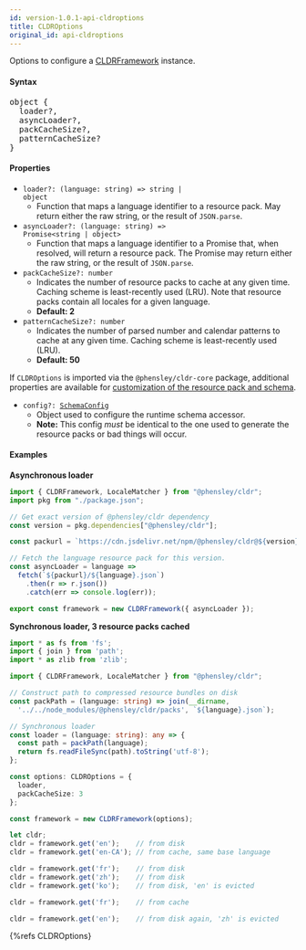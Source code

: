 ```yaml
---
id: version-1.0.1-api-cldroptions
title: CLDROptions
original_id: api-cldroptions
---
```


Options to configure a [CLDRFramework](api-cldrframework.html) instance.

#### Syntax

<pre class="syntax">
object {
  loader?,
  asyncLoader?,
  packCacheSize?,
  patternCacheSize?
}
</pre>

#### Properties
  - <code class="def">loader?: <span>(language: string) => string | object</span></code>
    - Function that maps a language identifier to a resource pack. May return either the raw string, or the result of `JSON.parse`.
  - <code class="def">asyncLoader?: <span>(language: string) => Promise&lt;string | object&gt;</span></code>
    - Function that maps a language identifier to a Promise that, when resolved, will return a resource pack. The Promise may return either the raw string, or the result of `JSON.parse`.
  - <code class="def">packCacheSize?: <span>number</span></code>
    - Indicates the number of resource packs to cache at any given time. Caching scheme is least-recently used (LRU). Note that resource packs contain all locales for a given language.
    - **Default: 2**
  - <code class="def">patternCacheSize?: <span>number</span></code>
    - Indicates the number of parsed number and calendar patterns to cache at any given time. Caching scheme is least-recently used (LRU).
    - **Default: 50**

If `CLDROptions` is imported via the `@phensley/cldr-core` package, additional properties are available for [customization of the resource pack and schema](https://github.com/phensley/cldr-engine-customization-example).

 - <code class="def">config?: <span>[SchemaConfig](api-schemaconfig.html)</span></code>
   - Object used to configure the runtime schema accessor.
   - **Note:** This config *must* be identical to the one used to generate the resource packs or bad things will occur.

#### Examples

**Asynchronous loader**

```javascript
import { CLDRFramework, LocaleMatcher } from "@phensley/cldr";
import pkg from "./package.json";

// Get exact version of @phensley/cldr dependency
const version = pkg.dependencies["@phensley/cldr"];

const packurl = `https://cdn.jsdelivr.net/npm/@phensley/cldr@${version}/packs`;

// Fetch the language resource pack for this version.
const asyncLoader = language =>
  fetch(`${packurl}/${language}.json`)
    .then(r => r.json())
    .catch(err => console.log(err));

export const framework = new CLDRFramework({ asyncLoader });
```

**Synchronous loader, 3 resource packs cached**

```typescript
import * as fs from 'fs';
import { join } from 'path';
import * as zlib from 'zlib';

import { CLDRFramework, LocaleMatcher } from "@phensley/cldr";

// Construct path to compressed resource bundles on disk
const packPath = (language: string) => join(__dirname,
  '../../node_modules/@phensley/cldr/packs', `${language}.json`);

// Synchronous loader
const loader = (language: string): any => {
  const path = packPath(language);
  return fs.readFileSync(path).toString('utf-8');
};

const options: CLDROptions = {
  loader,
  packCacheSize: 3
};

const framework = new CLDRFramework(options);

let cldr;
cldr = framework.get('en');    // from disk
cldr = framework.get('en-CA'); // from cache, same base language

cldr = framework.get('fr');    // from disk
cldr = framework.get('zh');    // from disk
cldr = framework.get('ko');    // from disk, 'en' is evicted

cldr = framework.get('fr');    // from cache

cldr = framework.get('en');    // from disk again, 'zh' is evicted
```


{%refs CLDROptions}